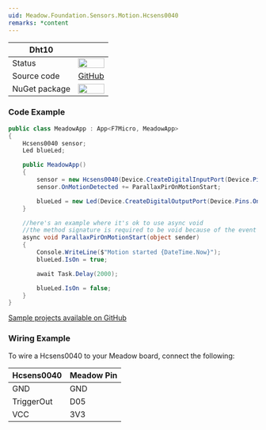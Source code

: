 ```yaml
---
uid: Meadow.Foundation.Sensors.Motion.Hcsens0040
remarks: *content
---
```


| Dht10         |             |
|---------------|-------------|
| Status        | <img src="https://img.shields.io/badge/Working-brightgreen" style="width: auto; height: -webkit-fill-available;" /> |
| Source code   | [GitHub](https://github.com/WildernessLabs/Meadow.Foundation/tree/master/Source/Meadow.Foundation.Peripherals/Audio.Radio.Tea5767) |
| NuGet package | <a href="https://www.nuget.org/packages/Meadow.Foundation.Sensors.Motion.Hcsens0040/" target="_blank"><img src="https://img.shields.io/nuget/v/Meadow.Foundation.Sensors.Motion.Hcsens0040.svg?label=Meadow.Foundation.Sensors.Motion.Hcsens0040" style="width: auto; height: -webkit-fill-available;" /></a> |

### Code Example

```csharp
public class MeadowApp : App<F7Micro, MeadowApp>
{
    Hcsens0040 sensor;
    Led blueLed;

    public MeadowApp()
    {
        sensor = new Hcsens0040(Device.CreateDigitalInputPort(Device.Pins.D05));
        sensor.OnMotionDetected += ParallaxPirOnMotionStart;

        blueLed = new Led(Device.CreateDigitalOutputPort(Device.Pins.OnboardLedBlue));
    }

    //here's an example where it's ok to use async void
    //the method signature is required to be void because of the event
    async void ParallaxPirOnMotionStart(object sender)
    {
        Console.WriteLine($"Motion started {DateTime.Now}");
        blueLed.IsOn = true;

        await Task.Delay(2000);

        blueLed.IsOn = false;
    }
}
```
[Sample projects available on GitHub](https://github.com/WildernessLabs/Meadow.Foundation/tree/master/Source/Meadow.Foundation.Peripherals/Sensors.Motion.Hcsens0040/Samples/Sensors.Motion.Hcsens0040_Sample) 

### Wiring Example

To wire a Hcsens0040 to your Meadow board, connect the following:

| Hcsens0040 | Meadow Pin  |
|------------|-------------|
| GND        | GND         |
| TriggerOut | D05         |
| VCC        | 3V3         |
